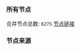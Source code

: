 ### 所有节点
合并节点总数: `6275`
[节点链接](https://github.com/rzhy1/33/raw/master/sub/sub_merge_base64.txt)

### 节点来源
